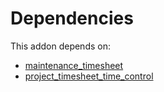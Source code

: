 # Dependencies

This addon depends on:

- [maintenance_timesheet](../../../../odoo-bringout-oca-maintenance-maintenance_timesheet)
- [project_timesheet_time_control](../../../../../oca-workflow-process/odoo-bringout-oca-project-project_timesheet_time_control)
